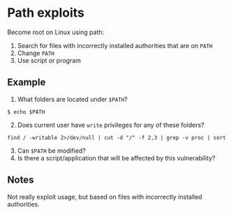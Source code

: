 # Path exploits

Become root on Linux using path:

1. Search for files with incorrectly installed authorities that are on `PATH`
2. Change `PATH`
3. Use script or program

## Example

1. What folders are located under `$PATH`?

````text
$ echo $PATH
````
2. Does current user have `write` privileges for any of these folders?

```text
find / -writable 2>/dev/null | cut -d "/" -f 2,3 | grep -v proc | sort
```

3. Can `$PATH` be modified?
4. Is there a script/application that will be affected by this vulnerability?

## Notes

Not really exploit usage, but based on files with incorrectly installed authorities. 